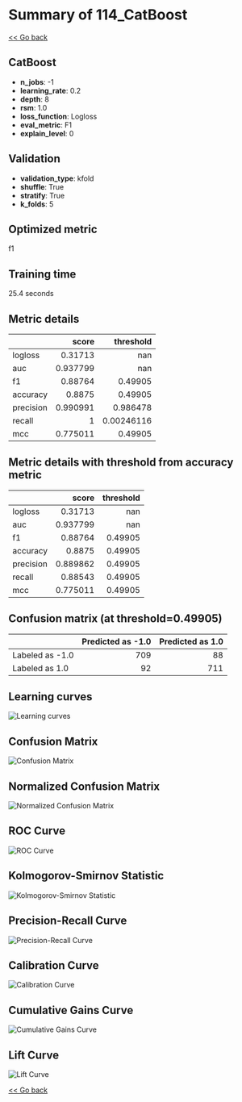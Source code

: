 # Summary of 114_CatBoost

[<< Go back](../README.md)


## CatBoost
- **n_jobs**: -1
- **learning_rate**: 0.2
- **depth**: 8
- **rsm**: 1.0
- **loss_function**: Logloss
- **eval_metric**: F1
- **explain_level**: 0

## Validation
 - **validation_type**: kfold
 - **shuffle**: True
 - **stratify**: True
 - **k_folds**: 5

## Optimized metric
f1

## Training time

25.4 seconds

## Metric details
|           |    score |    threshold |
|:----------|---------:|-------------:|
| logloss   | 0.31713  | nan          |
| auc       | 0.937799 | nan          |
| f1        | 0.88764  |   0.49905    |
| accuracy  | 0.8875   |   0.49905    |
| precision | 0.990991 |   0.986478   |
| recall    | 1        |   0.00246116 |
| mcc       | 0.775011 |   0.49905    |


## Metric details with threshold from accuracy metric
|           |    score |   threshold |
|:----------|---------:|------------:|
| logloss   | 0.31713  |   nan       |
| auc       | 0.937799 |   nan       |
| f1        | 0.88764  |     0.49905 |
| accuracy  | 0.8875   |     0.49905 |
| precision | 0.889862 |     0.49905 |
| recall    | 0.88543  |     0.49905 |
| mcc       | 0.775011 |     0.49905 |


## Confusion matrix (at threshold=0.49905)
|                 |   Predicted as -1.0 |   Predicted as 1.0 |
|:----------------|--------------------:|-------------------:|
| Labeled as -1.0 |                 709 |                 88 |
| Labeled as 1.0  |                  92 |                711 |

## Learning curves
![Learning curves](learning_curves.png)
## Confusion Matrix

![Confusion Matrix](confusion_matrix.png)


## Normalized Confusion Matrix

![Normalized Confusion Matrix](confusion_matrix_normalized.png)


## ROC Curve

![ROC Curve](roc_curve.png)


## Kolmogorov-Smirnov Statistic

![Kolmogorov-Smirnov Statistic](ks_statistic.png)


## Precision-Recall Curve

![Precision-Recall Curve](precision_recall_curve.png)


## Calibration Curve

![Calibration Curve](calibration_curve_curve.png)


## Cumulative Gains Curve

![Cumulative Gains Curve](cumulative_gains_curve.png)


## Lift Curve

![Lift Curve](lift_curve.png)



[<< Go back](../README.md)
